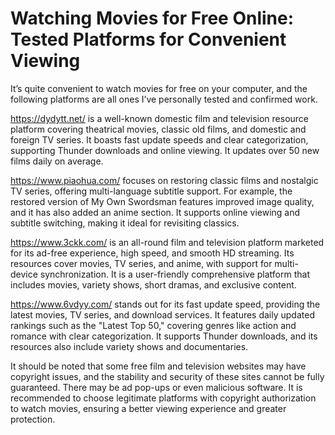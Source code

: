 # Watching Movies for Free Online: Tested Platforms for Convenient Viewing
It’s quite convenient to watch movies for free on your computer, and the following platforms are all ones I’ve personally tested and confirmed work.

https://dydytt.net/ is a well-known domestic film and television resource platform covering theatrical movies, classic old films, and domestic and foreign TV series. It boasts fast update speeds and clear categorization, supporting Thunder downloads and online viewing. It updates over 50 new films daily on average.

https://www.piaohua.com/ focuses on restoring classic films and nostalgic TV series, offering multi-language subtitle support. For example, the restored version of My Own Swordsman features improved image quality, and it has also added an anime section. It supports online viewing and subtitle switching, making it ideal for revisiting classics.

https://www.3ckk.com/ is an all-round film and television platform marketed for its ad-free experience, high speed, and smooth HD streaming. Its resources cover movies, TV series, and anime, with support for multi-device synchronization. It is a user-friendly comprehensive platform that includes movies, variety shows, short dramas, and exclusive content.

https://www.6vdyy.com/ stands out for its fast update speed, providing the latest movies, TV series, and download services. It features daily updated rankings such as the "Latest Top 50," covering genres like action and romance with clear categorization. It supports Thunder downloads, and its resources also include variety shows and documentaries.

It should be noted that some free film and television websites may have copyright issues, and the stability and security of these sites cannot be fully guaranteed. There may be ad pop-ups or even malicious software. It is recommended to choose legitimate platforms with copyright authorization to watch movies, ensuring a better viewing experience and greater protection.
